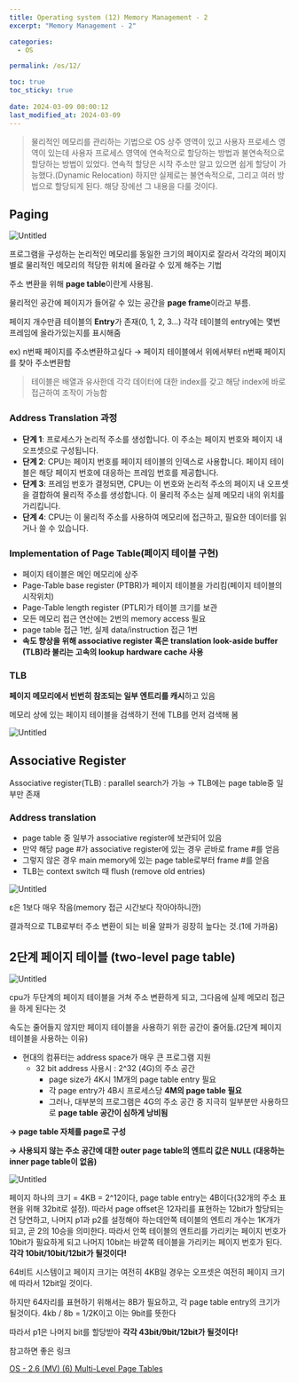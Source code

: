```yaml
---
title: Operating system (12) Memory Management - 2
excerpt: "Memory Management - 2"

categories:
  - OS

permalink: /os/12/

toc: true
toc_sticky: true
 
date: 2024-03-09 00:00:12
last_modified_at: 2024-03-09
---
```



> 물리적인 메모리를 관리하는 기법으로 OS 상주 영역이 있고 사용자 프로세스 영역이 있는데 사용자 프로세스 영역에 연속적으로 할당하는 방법과 불연속적으로 할당하는 방법이 있었다. 연속적 할당은 시작 주소만 알고 있으면 쉽게 할당이 가능했다.(Dynamic Relocation)
하지만 실제로는 불연속적으로, 그리고 여러 방법으로 할당되게 된다. 해당 장에선 그 내용을 다룰 것이다.
> 

## Paging

![Untitled](/assets/images/2024-03-09-Operating-system-12-Memory-Management--2/Untitled.png)

프로그램을 구성하는 논리적인 메모리를 동일한 크기의 페이지로 잘라서 각각의 페이지별로 물리적인 메모리의 적당한 위치에 올라갈 수 있게 해주는 기법

주소 변환을 위해 **page table**이란게 사용됨.

물리적인 공간에 페이지가 들어갈 수 있는 공간을 **page frame**이라고 부름.

페이지 개수만큼 테이블의 **Entry**가 존재(0, 1, 2, 3…) 각각 테이블의 entry에는 몇번 프레임에 올라가있는지를 표시해줌

ex) n번째 페이지를 주소변환하고싶다 → 페이지 테이블에서 위에서부터 n번째 페이지를 찾아 주소변환함

> 테이블은 배열과 유사한데 각각 데이터에 대한 index를 갖고 해당 index에 바로 접근하여 조작이 가능함
> 

### Address Translation 과정

- **단계 1**: 프로세스가 논리적 주소를 생성합니다. 이 주소는 페이지 번호와 페이지 내 오프셋으로 구성됩니다.
- **단계 2**: CPU는 페이지 번호를 페이지 테이블의 인덱스로 사용합니다. 페이지 테이블은 해당 페이지 번호에 대응하는 프레임 번호를 제공합니다.
- **단계 3**: 프레임 번호가 결정되면, CPU는 이 번호와 논리적 주소의 페이지 내 오프셋을 결합하여 물리적 주소를 생성합니다. 이 물리적 주소는 실제 메모리 내의 위치를 가리킵니다.
- **단계 4**: CPU는 이 물리적 주소를 사용하여 메모리에 접근하고, 필요한 데이터를 읽거나 쓸 수 있습니다.

### Implementation of Page Table(페이지 테이블 구현)

- 페이지 테이블은 메인 메모리에 상주
- Page-Table base register (PTBR)가 페이지 테이블을 가리킴(페이지 테이블의 시작위치)
- Page-Table length register (PTLR)가 테이블 크기를 보관
- 모든 메모리 접근 연산에는 2번의 memory access 필요
- page table 접근 1번, 실제 data/instruction 접근 1번
- **속도 향상을 위해 associative register 혹은 translation look-aside buffer (TLB)라 불리는 고속의 lookup hardware cache 사용**

### TLB

**페이지 메모리에서 빈번히 참조되는 일부 엔트리를 캐시**하고 있음

메모리 상에 있는 페이지 테이블을 검색하기 전에 TLB를 먼저 검색해 봄

![Untitled](/assets/images/2024-03-09-Operating-system-12-Memory-Management--2/Untitled%201.png)

## Associative Register

Associative register(TLB) : parallel search가 가능 → TLB에는 page table중 일부만 존재

### Address translation

- page table 중 일부가 associative register에 보관되어 있음
- 만약 해당 page #가 associative register에 있는 경우 곧바로 frame #를 얻음
- 그렇지 않은 경우 main memory에 있는 page table로부터 frame #를 얻음
- TLB는 context switch 때 flush (remove old entries)

![Untitled](/assets/images/2024-03-09-Operating-system-12-Memory-Management--2/Untitled%202.png)

ε은 1보다 매우 작음(memory 접근 시간보다 작아야하니깐)

결과적으로 TLB로부터 주소 변환이 되는 비율 알파가 굉장히 높다는 것.(1에 가까움) 

## 2단계 페이지 테이블 (two-level page table)

![Untitled](/assets/images/2024-03-09-Operating-system-12-Memory-Management--2/Untitled%203.png)

cpu가 두단계의 페이지 테이블을 거쳐 주소 변환하게 되고, 그다음에 실제 메모리 접근을 하게 된다는 것

속도는 줄어들지 않지만 페이지 테이블을 사용하기 위한 공간이 줄어듦.(2단계 페이지 테이블을 사용하는 이유)

- 현대의 컴퓨터는 address space가 매우 큰 프로그램 지원
    - 32 bit address 사용시 : 2^32 (4G)의 주소 공간
        - page size가 4K시 1M개의 page table entry 필요
        - 각 page entry가 4B시 프로세스당 **4M의 page table 필요**
        - 그러나, 대부분의 프로그램은 4G의 주소 공간 중 지극히 일부분만 사용하므로 **page table 공간이 심하게 낭비됨**

**→ page table 자체를 page로 구성**

**→ 사용되지 않는 주소 공간에 대한 outer page table의 엔트리 값은 NULL (대응하는 inner page table이 없음)**

![Untitled](/assets/images/2024-03-09-Operating-system-12-Memory-Management--2/Untitled%204.png)

페이지 하나의 크기 = 4KB = 2^12이다, page table entry는 4B이다(32개의 주소 표현을 위해 32bit로 설정). 따라서 page offset은 12자리를 표현하는 12bit가 할당되는건 당연하고, 나머지 p1과 p2를 설정해야 하는데안쪽 테이블의 엔트리 개수는 1K개가 되고, 곧 2의 10승을 의미한다. 따라서 안쪽 테이블의 엔트리를 가리키는 페이지 번호가 10bit가 필요하게 되고 나머지 10bit는 바깥쪽 테이블을 가리키는 페이지 번호가 된다. **각각 10bit/10bit/12bit가 될것이다!**

64비트 시스템이고 페이지 크기는 여전히 4KB일 경우는 오프셋은 여전히 페이지 크기에 따라서 12bit일 것이다. 

하지만 64자리를 표현하기 위해서는 8B가 필요하고, 각 page table entry의 크기가 될것이다. 4kb / 8b = 1/2K이고 이는 9bit를 뜻한다

따라서 p1은 나머지 bit를 할당받아 **각각 43bit/9bit/12bit가 될것이다!**

참고하면 좋은 링크

[OS - 2.6 (MV) (6) Multi-Level Page Tables](https://velog.io/@junttang/OS-2.6-MV-6-Multi-Level-Page-Tables)